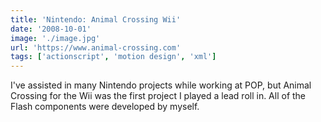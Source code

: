 ```yaml
---
title: 'Nintendo: Animal Crossing Wii'
date: '2008-10-01'
image: './image.jpg'
url: 'https://www.animal-crossing.com'
tags: ['actionscript', 'motion design', 'xml']
---
```


I've assisted in many Nintendo projects while working at POP, but Animal Crossing for the Wii was the first project I played a lead roll in. All of the Flash components were developed by myself.
